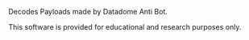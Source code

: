 Decodes Payloads made by Datadome Anti Bot.

This software is provided for educational and research purposes only.